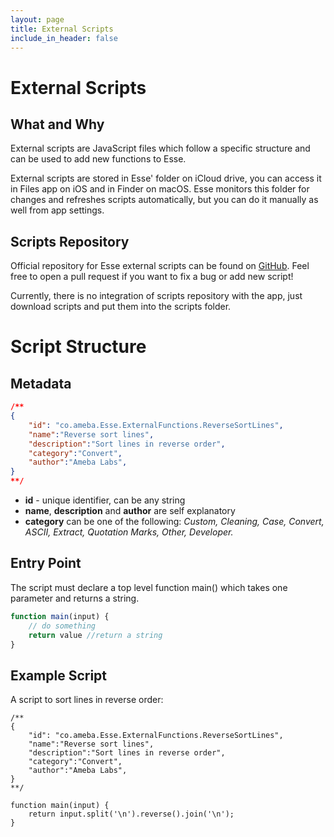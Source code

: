 ```yaml
---
layout: page
title: External Scripts
include_in_header: false
---
```


# External Scripts

## What and Why

External scripts are JavaScript files which follow a specific structure and can be used to add new functions to Esse.

External scripts are stored in Esse' folder on iCloud drive, you can access it in Files app on iOS and in Finder on macOS. Esse monitors this folder for changes and refreshes scripts automatically, but you can do it manually as well from app settings.

## Scripts Repository

Official repository for Esse external scripts can be found on [GitHub](https://github.com/amebalabs/Esse). Feel free to open a pull request if you want to fix a bug or add new script!

Currently, there is no integration of scripts repository with the app, just download scripts and put them into the scripts folder.

# Script Structure

## Metadata

```json
/**
{
    "id": "co.ameba.Esse.ExternalFunctions.ReverseSortLines",
    "name":"Reverse sort lines",
    "description":"Sort lines in reverse order",
    "category":"Convert",
    "author":"Ameba Labs",
}
**/
```

- **id** - unique identifier, can be any string
- **name**, **description** and **author** are self explanatory
- **category** can be one of the following: *Custom, Cleaning, Case, Convert, ASCII, Extract, Quotation Marks, Other, Developer.*

## Entry Point

The script must declare a top level function main() which takes one parameter and returns a string.

```jsx
function main(input) {
	// do something
	return value //return a string
}
```

## Example Script

A script to sort lines in reverse order:

```
/**
{
    "id": "co.ameba.Esse.ExternalFunctions.ReverseSortLines",
    "name":"Reverse sort lines",
    "description":"Sort lines in reverse order",
    "category":"Convert",
    "author":"Ameba Labs",
}
**/

function main(input) {
	return input.split('\n').reverse().join('\n');
}
```